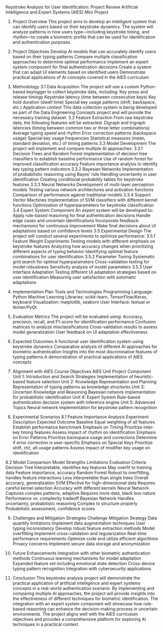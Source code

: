 Keystroke Analysis for User Identification: Project Review
Artificial Intelligence and Expert Systems (AIES) Mini Project
1. Project Overview
This project aims to develop an intelligent system that can identify users based on their keystroke dynamics. The system will analyze patterns in how users type—including keystroke timing, and rhythm—to create a biometric profile that can be used for identification and authentication purposes.
2. Project Objectives
Develop AI models that can accurately identify users based on their typing patterns
Compare multiple classification approaches to determine optimal performance
Implement an expert system component for final authentication decisions
Create a system that can adapt UI elements based on identified users
Demonstrate practical applications of AI concepts covered in the AIES curriculum
3. Methodology
3.1 Data Acquisition
The project will use a custom Python-based keylogger to collect keystroke data, including:
Key press and release timings
Keystroke latency (time between consecutive keys)
Key hold duration (dwell time)
Special key usage patterns (shift, backspace, etc.)
Application context
This data collection system is being developed as part of the Data Engineering Concepts project and will provide the necessary training dataset.
3.2 Feature Extraction
From raw keystroke data, the following features will be extracted:
Digraph and trigraph latencies (timing between common two or three letter combinations)
Average typing speed and rhythm
Error correction patterns (backspace usage)
Special key usage frequencies
Statistical measures (mean, standard deviation, etc.) of timing patterns
3.3 Model Development
The project will implement and compare multiple AI approaches:
3.3.1 Decision Trees and Random Forest
Implementation of decision tree classifiers to establish baseline performance
Use of random forest for improved classification accuracy
Feature importance analysis to identify key typing pattern indicators
3.3.2 Bayesian Networks
Implementation of probabilistic reasoning using Bayes' rule
Handling uncertainty in user identification
Creating conditional probability tables for keystroke features
3.3.3 Neural Networks
Development of multi-layer perceptron models
Testing various network architectures and activation functions
Comparison of performance against traditional models
3.3.4 Support Vector Machines
Implementation of SVM classifiers with different kernel functions
Optimization of hyperparameters for keystroke classification
3.4 Expert System Component
An expert system will be developed to:
Apply rule-based reasoning for final authentication decisions
Handle edge cases and uncertain identifications
Incorporate feedback mechanisms for continuous improvement
Make final decisions about UI adaptations based on confidence levels
3.5 Experimental Design
The project will conduct several experiments to optimize performance:
3.5.1 Feature Weight Experiments
Testing models with different emphasis on keystroke features
Analyzing how accuracy changes when prioritizing different aspects of typing behavior
Identifying optimal feature combinations for user identification
3.5.2 Parameter Tuning
Systematic grid search for optimal hyperparameters
Cross-validation testing for model robustness
Sensitivity analysis of model parameters
3.5.3 User Interface Adaptation
Testing different UI adaptation strategies based on user identification
Measuring user satisfaction with automatic adaptations
4. Implementation Plan
 Tools and Technologies
Programming Language: Python
Machine Learning Libraries: scikit-learn, TensorFlow/Keras, keyboard
Visualization: matplotlib, seaborn
User Interface: textual or tkinter/PyQt
5. Evaluation Metrics
The project will be evaluated using:
Accuracy, precision, recall, and F1-score for identification performance
Confusion matrices to analyze misclassifications
Cross-validation results to assess model generalization
User feedback on UI adaptation effectiveness
6. Expected Outcomes
A functional user identification system using keystroke dynamics
Comparative analysis of different AI approaches for biometric authentication
Insights into the most discriminative features of typing patterns
A demonstration of practical applications of AIES concepts
7. Alignment with AIES Course Objectives
AIES Unit
Project Component
Unit 1: Introduction and Search Strategies
Implementation of heuristic-based feature selection
Unit 2: Knowledge Representation and Planning
Representation of typing patterns as knowledge structures
Unit 3: Uncertain Knowledge and Reasoning
Bayesian network implementation for probabilistic identification
Unit 4: Expert System
Rule-based authentication decision system with inference engine
Unit 5: Advanced Topics
Neural network implementation for keystroke pattern recognition

8. Experimental Scenarios
8.1 Feature Importance Analysis
Experiment
Description
Expected Outcome
Baseline
Equal weighting of all features
Establish performance benchmark
Emphasis on Timing
Prioritize inter-key timing features
Assess impact of rhythm on identification
Emphasis on Error Patterns
Prioritize backspace usage and corrections
Determine if error correction is user-specific
Emphasis on Special Keys
Prioritize shift, ctrl, alt usage patterns
Assess impact of modifier key usage on identification

8.2 Model Comparison
Model
Strengths
Limitations
Evaluation Criteria
Decision Tree
Interpretable, identifies key features
May overfit to training data
Feature importance, accuracy
Random Forest
Robust to overfitting, handles feature interactions
Less interpretable than single trees
Overall accuracy, generalization
SVM
Effective for high-dimensional data
Requires careful kernel selection
Accuracy with different kernels
Neural Network
Captures complex patterns, adaptive
Requires more data, black box nature
Performance vs. complexity tradeoff
Bayesian Network
Handles uncertainty, probabilistic reasoning
Complex to structure properly
Probabilistic assessment, confidence scores

9. Challenges and Mitigation Strategies
Challenge
Mitigation Strategy
Data quantity limitations
Implement data augmentation techniques
User typing inconsistency
Develop robust feature extraction methods
Model overfitting
Implement cross-validation and regularization
Real-time performance requirements
Optimize code and utilize efficient algorithms
Privacy concerns
Implement secure data storage and anonymization

10. Future Enhancements
Integration with other biometric authentication methods
Continuous learning mechanisms for model adaptation
Expanded feature set including emotional state detection
Cross-device typing pattern recognition
Integration with cybersecurity applications
11. Conclusion
This keystroke analysis project will demonstrate the practical application of artificial intelligence and expert systems concepts in a real-world authentication scenario. By implementing and comparing multiple AI approaches, the project will provide insights into the effectiveness of different techniques for biometric identification. The integration with an expert system component will showcase how rule-based reasoning can enhance the decision-making process in uncertain environments. The project aligns well with the AIES curriculum objectives and provides a comprehensive platform for exploring AI techniques in a practical context.

